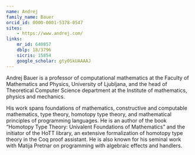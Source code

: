 ```yaml
---
name: Andrej
family_name: Bauer
orcid_id: 0000-0001-5378-0547
sites: 
    - https://www.andrej.com/
links:
    mr_id: 640857
    dblp: 18/3796
    sicris: 15854
    google_scholar: gty0SkUAAAAJ
---
```


Andrej Bauer is a professor of computational mathematics at the Faculty of Mathematics and Physics, University of Ljubljana, and the head of Theoretical Computer Science department at the Institute of mathematics, physics and mechanics.

His work spans foundations of mathematics, constructive and computable mathematics, type theory, homotopy type theory, and mathematical principles of programming languages. He is an author of the book “Homotopy Type Theory: Univalent Foundations of Mathematics” and the initiator of the HoTT library, an extensive formalization of homotopy type theory in the Coq proof assistant. He is also known for his seminal work with Matija Pretnar on programming with algebraic effects and handlers.
